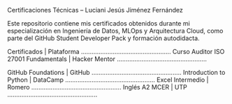 Certificaciones Técnicas – Luciani Jesús Jiménez Fernández

Este repositorio contiene mis certificados obtenidos durante mi especialización en Ingeniería de Datos, MLOps y Arquitectura Cloud, como parte del GitHub Student Developer Pack y formación autodidacta.

Certificados                   |   Plataforma
...................................................
Curso Auditor ISO 27001
Fundamentals                   |    Hacker Mentor
...................................................

GitHub Foundations             |    GitHub
...................................................
Introduction to Python         |    DataCamp
...................................................
Excel Intermedio               |    Romero
...................................................
Inglés A2 MCER                 |    UTP
...................................................
